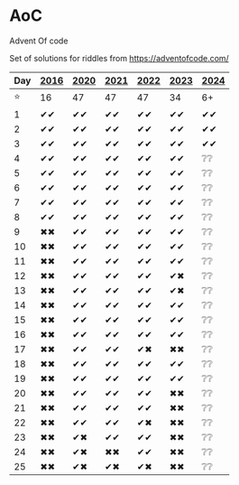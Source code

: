# AoC
Advent Of code

Set of solutions for riddles from https://adventofcode.com/

| Day | [2016](http://adventofcode.com/2016) | [2020](http://adventofcode.com/2020) | [2021](http://adventofcode.com/2021) | [2022](http://adventofcode.com/2022) | [2023](http://adventofcode.com/2023) | [2024](https://adventofcode.com/2024)
|-----|--------------------------------------|--------------------------------------|--------------------------------------|--------------------------------------|--------------------------------------|-------------------------------------|
| ⭐   | 16   | 47  | 47   | 47   | 34 |  6+ |
| 1   | ✔✔ | ✔✔ | ✔✔ | ✔✔ | ✔✔ | ✔✔ |
| 2   | ✔✔ | ✔✔ | ✔✔ | ✔✔ | ✔✔ | ✔✔ |
| 3   | ✔✔ | ✔✔ | ✔✔ | ✔✔ | ✔✔ | ✔✔ |
| 4   | ✔✔ | ✔✔ | ✔✔ | ✔✔ | ✔✔ | ❔❔ |
| 5   | ✔✔ | ✔✔ | ✔✔ | ✔✔ | ✔✔ | ❔❔ |
| 6   | ✔✔ | ✔✔ | ✔✔ | ✔✔ | ✔✔ | ❔❔ |
| 7   | ✔✔ | ✔✔ | ✔✔ | ✔✔ | ✔✔ | ❔❔ |
| 8   | ✔✔ | ✔✔ | ✔✔ | ✔✔ | ✔✔ | ❔❔ |
| 9   | ✖✖ | ✔✔ | ✔✔ | ✔✔ | ✔✔ | ❔❔ |
| 10  | ✖✖ | ✔✔ | ✔✔ | ✔✔ | ✔✔ | ❔❔ |
| 11  | ✖✖ | ✔✔ | ✔✔ | ✔✔ | ✔✔ | ❔❔ |
| 12  | ✖✖ | ✔✔ | ✔✔ | ✔✔ | ✔✖ | ❔❔ |
| 13  | ✖✖ | ✔✔ | ✔✔ | ✔✔ | ✔✖ | ❔❔ |
| 14  | ✖✖ | ✔✔ | ✔✔ | ✔✔ | ✔✔ | ❔❔ |
| 15  | ✖✖ | ✔✔ | ✔✔ | ✔✔ | ✔✔ | ❔❔ |
| 16  | ✖✖ | ✔✔ | ✔✔ | ✔✔ | ✔✔ | ❔❔ |
| 17  | ✖✖ | ✔✔ | ✔✔ | ✔✖ | ✖✖ | ❔❔ |
| 18  | ✖✖ | ✔✔ | ✔✔ | ✔✔ | ✔✔ | ❔❔ |
| 19  | ✖✖ | ✔✔ | ✔✔ | ✔✔ | ✔✔ | ❔❔ |
| 20  | ✖✖ | ✔✔ | ✔✔ | ✔✔ | ✖✖ | ❔❔ |
| 21  | ✖✖ | ✔✔ | ✔✔ | ✔✔ | ✖✖ | ❔❔ |
| 22  | ✖✖ | ✔✔ | ✔✔ | ✔✖ | ✖✖ | ❔❔ |
| 23  | ✖✖ | ✔✖ | ✔✔ | ✔✔ | ✖✖ | ❔❔ |
| 24  | ✖✖ | ✔✖ | ✖✖ | ✔✔ | ✖✖ | ❔❔ |
| 25  | ✖✖ | ✔✖ | ✔✖ | ✔✖ | ✖✖ | ❔❔ |